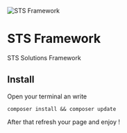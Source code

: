 ![STS Framework ](https://i.imgur.com/xuPnhca.png)

# STS Framework 
STS Solutions Framework

## Install
Open your terminal an write
```
composer install && composer update
```
After that refresh your page and enjoy !

